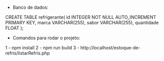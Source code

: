 - Banco de dados:

CREATE TABLE refrigerante(
    id INTEGER NOT NULL AUTO_INCREMENT PRIMARY KEY,
    marca VARCHAR(255),
    sabor VARCHAR(255),
    quantidade FLOAT
);

- Comandos para rodar o projeto:

1 - npm install
2 - npm run build
3 - http://localhost/estoque-de-refris/listarRefris.php